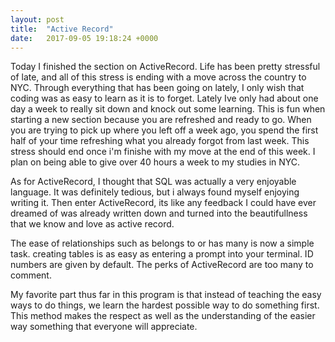 ```yaml
---
layout: post
title:  "Active Record"
date:   2017-09-05 19:18:24 +0000
---
```



Today I finished the section on ActiveRecord. Life has been pretty stressful of late, and all of this stress is ending with a move across the country to NYC. Through everything that has been going on lately, I only wish that coding was as easy to learn as it is to forget. Lately Ive only had about one day a week to really sit down and knock out some learning. This is fun when starting a new section because you are refreshed and ready to go. When you are trying to pick up where you left off a week ago, you spend the first half of your time refreshing what you already forgot from last week. This stress should end once i'm finishe with my move at the end of this week. I plan on being able to give over 40 hours a week to my studies in NYC. 

As for ActiveRecord, I thought that SQL was actually a very enjoyable language. It was definitely tedious, but i always found myself enjoying writing it. Then enter ActiveRecord, its like any feedback I could have ever dreamed of was already written down and turned into the beautifullness that we know and love as active record. 

The ease of relationships such as belongs to or has many is now a simple task. creating tables is as easy as entering a prompt into your terminal. ID numbers are given by default. The perks of ActiveRecord are too many to comment. 

My favorite part thus far in this program is that instead of teaching the easy ways to do things, we learn the hardest possible way to do something first. This method makes the respect as well as the understanding of the easier way something that everyone will appreciate. 

